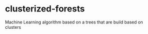 # clusterized-forests
Machine Learning algorithm based on a trees that are build based on clusters 
